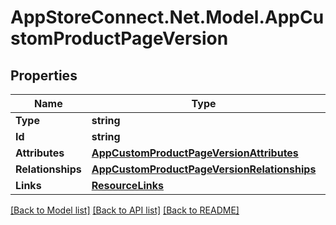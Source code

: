 # AppStoreConnect.Net.Model.AppCustomProductPageVersion

## Properties

Name | Type | Description | Notes
------------ | ------------- | ------------- | -------------
**Type** | **string** |  | 
**Id** | **string** |  | 
**Attributes** | [**AppCustomProductPageVersionAttributes**](AppCustomProductPageVersionAttributes.md) |  | [optional] 
**Relationships** | [**AppCustomProductPageVersionRelationships**](AppCustomProductPageVersionRelationships.md) |  | [optional] 
**Links** | [**ResourceLinks**](ResourceLinks.md) |  | 

[[Back to Model list]](../README.md#documentation-for-models) [[Back to API list]](../README.md#documentation-for-api-endpoints) [[Back to README]](../README.md)

